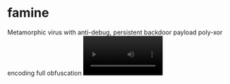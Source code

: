 # famine
Metamorphic virus with anti-debug, persistent backdoor payload
poly-xor encoding
full obfuscation
<video src='https://user-images.githubusercontent.com/41875074/194889285-4c360415-dd6c-4ee3-9075-8e27c76fa962.webm' width=180/>
